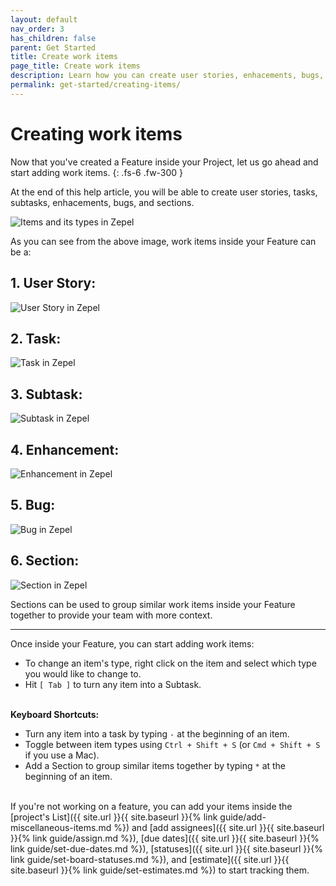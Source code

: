 ```yaml
---
layout: default
nav_order: 3
has_children: false
parent: Get Started
title: Create work items
page_title: Create work items
description: Learn how you can create user stories, enhacements, bugs, tasks, and subtasks inside your Feature.
permalink: get-started/creating-items/
---
```

# Creating work items

Now that you've created a Feature inside your Project, let us go ahead and start adding work items. 
{: .fs-6 .fw-300 }

At the end of this help article, you will be able to create user stories, tasks, subtasks, enhacements, bugs, and sections.

![Items and its types in Zepel](/guide/assets/uploads/zepel-items.png "Items in Zepel")

As you can see from the above image, work items inside your Feature can be a:

## 1. User Story:

![User Story in Zepel](/guide/assets/uploads/zepel-user-story.png "User Story in Zepel")

## 2. Task:

![Task in Zepel](/guide/assets/uploads/zepel-task.png "Task in Zepel")

## 3. Subtask:

![Subtask in Zepel](/guide/assets/uploads/zepel-subtask.png "Subtask in Zepel")

## 4. Enhancement:

![Enhancement in Zepel](/guide/assets/uploads/zepel-enhancement.png "Enhancement in Zepel")

## 5. Bug:

![Bug in Zepel](/guide/assets/uploads/zepel-bug.png "Bug in Zepel")

## 6. Section:

![Section in Zepel](/guide/assets/uploads/zepel-section.png "User Story in Zepel")

Sections can be used to group similar work items inside your Feature together to provide your team with more context.

---

Once inside your Feature, you can start adding work items:

- To change an item's type, right click on the item and select which type you would like to change to.
- Hit ```[ Tab ]``` to turn any item into a Subtask.
<br><br>

__Keyboard Shortcuts:__

- Turn any item into a task by typing ```-``` at the beginning of an item.
- Toggle between item types using ```Ctrl + Shift + S``` (or ````Cmd + Shift + S```` if you use a Mac).
- Add a Section to group similar items together by typing ```*``` at the beginning of an item.
<br><br>

If you're not working on a feature, you can add your items inside the [project's List]({{ site.url }}{{ site.baseurl }}{% link guide/add-miscellaneous-items.md %}) and [add assignees]({{ site.url }}{{ site.baseurl }}{% link guide/assign.md %}), [due dates]({{ site.url }}{{ site.baseurl }}{% link guide/set-due-dates.md %}), [statuses]({{ site.url }}{{ site.baseurl }}{% link guide/set-board-statuses.md %}), and [estimate]({{ site.url }}{{ site.baseurl }}{% link guide/set-estimates.md %}) to start tracking them.
